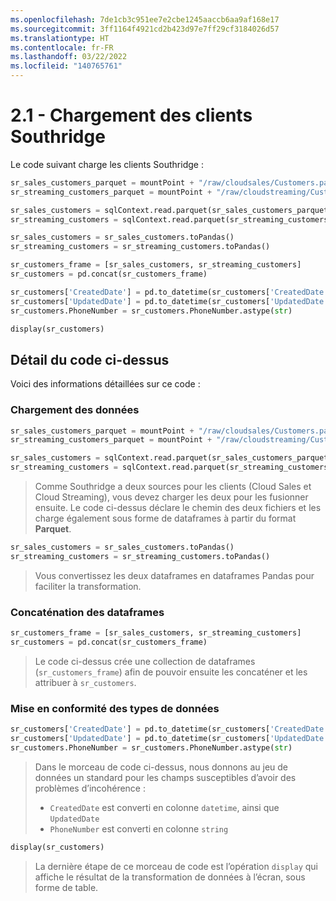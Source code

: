 ```yaml
---
ms.openlocfilehash: 7de1cb3c951ee7e2cbe1245aaccb6aa9af168e17
ms.sourcegitcommit: 3ff1164f4921cd2b423d97e7ff29cf3184026d57
ms.translationtype: HT
ms.contentlocale: fr-FR
ms.lasthandoff: 03/22/2022
ms.locfileid: "140765761"
---
```

# <a name="21---loading-southridge-customers"></a>2.1 - Chargement des clients Southridge

Le code suivant charge les clients Southridge :

```python
sr_sales_customers_parquet = mountPoint + "/raw/cloudsales/Customers.parquet"
sr_streaming_customers_parquet = mountPoint + "/raw/cloudstreaming/Customers.parquet"

sr_sales_customers = sqlContext.read.parquet(sr_sales_customers_parquet)
sr_streaming_customers = sqlContext.read.parquet(sr_streaming_customers_parquet)

sr_sales_customers = sr_sales_customers.toPandas()
sr_streaming_customers = sr_streaming_customers.toPandas()

sr_customers_frame = [sr_sales_customers, sr_streaming_customers]
sr_customers = pd.concat(sr_customers_frame)

sr_customers['CreatedDate'] = pd.to_datetime(sr_customers['CreatedDate'], errors='coerce')
sr_customers['UpdatedDate'] = pd.to_datetime(sr_customers['UpdatedDate'], errors='coerce')
sr_customers.PhoneNumber = sr_customers.PhoneNumber.astype(str)

display(sr_customers)
```

## <a name="detailing-the-code-above"></a>Détail du code ci-dessus

Voici des informations détaillées sur ce code :

### <a name="loading-data"></a>Chargement des données

```python
sr_sales_customers_parquet = mountPoint + "/raw/cloudsales/Customers.parquet"
sr_streaming_customers_parquet = mountPoint + "/raw/cloudstreaming/Customers.parquet"

sr_sales_customers = sqlContext.read.parquet(sr_sales_customers_parquet)
sr_streaming_customers = sqlContext.read.parquet(sr_streaming_customers_parquet)
```

> Comme Southridge a deux sources pour les clients (Cloud Sales et Cloud Streaming), vous devez charger les deux pour les fusionner ensuite. Le code ci-dessus déclare le chemin des deux fichiers et les charge également sous forme de dataframes à partir du format **Parquet**.

```python
sr_sales_customers = sr_sales_customers.toPandas()
sr_streaming_customers = sr_streaming_customers.toPandas()
```

> Vous convertissez les deux dataframes en dataframes Pandas pour faciliter la transformation.

### <a name="concatenating-the-data-frames"></a>Concaténation des dataframes

```python
sr_customers_frame = [sr_sales_customers, sr_streaming_customers]
sr_customers = pd.concat(sr_customers_frame)
```

> Le code ci-dessus crée une collection de dataframes (`sr_customers_frame`) afin de pouvoir ensuite les concaténer et les attribuer à `sr_customers`.

### <a name="conforming-the-data-types"></a>Mise en conformité des types de données

```python
sr_customers['CreatedDate'] = pd.to_datetime(sr_customers['CreatedDate'], errors='coerce')
sr_customers['UpdatedDate'] = pd.to_datetime(sr_customers['UpdatedDate'], errors='coerce')
sr_customers.PhoneNumber = sr_customers.PhoneNumber.astype(str)
```

> Dans le morceau de code ci-dessus, nous donnons au jeu de données un standard pour les champs susceptibles d’avoir des problèmes d’incohérence :
>
> - `CreatedDate` est converti en colonne `datetime`, ainsi que `UpdatedDate`
> - `PhoneNumber` est converti en colonne `string`

```python
display(sr_customers)
```

> La dernière étape de ce morceau de code est l’opération `display` qui affiche le résultat de la transformation de données à l’écran, sous forme de table.